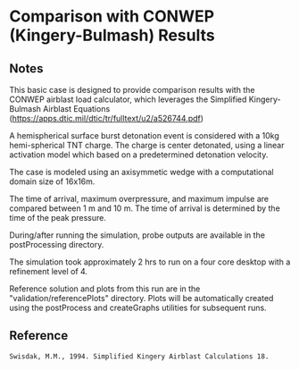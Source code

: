 # Comparison with CONWEP (Kingery-Bulmash) Results

## Notes

This basic case is designed to provide comparison results with the CONWEP airblast load calculator, which leverages the Simplified Kingery-Bulmash Airblast Equations (https://apps.dtic.mil/dtic/tr/fulltext/u2/a526744.pdf)

A hemispherical surface burst detonation event is considered with a 10kg hemi-spherical TNT charge.  The charge is center detonated, using a linear activation model which based on a predetermined detonation velocity.

The case is modeled using an axisymmetic wedge with a computational domain size of 16x16m.

The time of arrival, maximum overpressure, and maximum impulse are compared between 1 m and 10 m. The time of arrival is determined by the time of the peak pressure.

During/after running the simulation, probe outputs are available in the postProcessing directory.

The simulation took approximately 2 hrs to run on a four core desktop with a refinement level of 4.

Reference solution and plots from this run are in the "validation/referencePlots" directory. Plots will be automatically created using the postProcess and createGraphs utilities for subsequent runs.

## Reference

```
Swisdak, M.M., 1994. Simplified Kingery Airblast Calculations 18.

```
